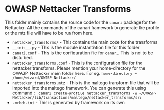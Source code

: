OWASP Nettacker Transforms
=======================
This folder mainly contains the source code for the `canari` package for the Nettacker. All
the commands of the canari framework to generate the profile or the mtz file will have to be run from
here.
* `nettacker_transforms/` - This contains the main code for the transforms
* `__init__.py` - This is the module instantiation file for this folder
* `canari.conf` - This is the configuration file for `canari`. This is not to be disturbed.
* `nettacker_transforms.conf` - This is the configuration file for the nettacker transforms.
Please mention your home-directory for the OWASP-Nettacker main folder here. For eg:
`home-directory = /home/wizard/OWASP-Nettacker/`
* `nettacker_transforms.mtz` - This is the maltego transform file that will be imported into the
maltego framework. You can generate this using command :
``` canari create-profile nettacker_transforms -w ~/OWASP-Nettacker/lib/transactions/maltego/nettacker_transforms/src```
* `.mrbob.ini` - This is generated by framework on its own

